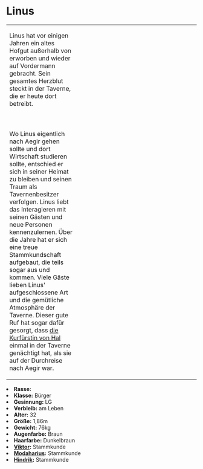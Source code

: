 # Linus

<primary-label ref="npc"/>

<secondary-label ref="faergria"/>

<secondary-label ref="tinorland"/>

<table>
<tr><td>
<p>
Linus hat vor einigen Jahren ein altes Hofgut außerhalb von <a href="Alljord-Bay.md" anchor="brodia"></a> erworben und
wieder auf Vordermann gebracht. Sein gesamtes Herzblut steckt in der Taverne, die er heute dort betreibt.
<br></br><br></br>
Wo Linus eigentlich nach Aegir gehen sollte und dort Wirtschaft studieren sollte, entschied er sich in seiner Heimat zu
bleiben und seinen Traum als Tavernenbesitzer verfolgen. Linus liebt das Interagieren mit seinen Gästen und neue
Personen kennenzulernen. Über die Jahre hat er sich eine treue Stammkundschaft aufgebaut, die teils sogar aus
<a href="Smouldering-Alps-of-Nifl.md" anchor="nifl"></a> und <a href="Storm-Shield-Taiga.md" anchor="daein"></a> kommen.
Viele Gäste lieben Linus' aufgeschlossene Art und die gemütliche Atmosphäre der Taverne. Dieser gute Ruf hat sogar
dafür gesorgt, dass <a href="Solenne.md">die Kurfürstin von Hal</a> einmal in der Taverne genächtigt hat, als sie
auf der Durchreise nach Aegir war.
</p>

</td><td width="300">
<!-- Edit here -->
<img src="linus.png" alt="" />
</td></tr>
</table>

<procedure title="Allgemeine Informationen">
<list columns="3">
<li><b>Rasse:</b> <a href="Folks.md" anchor="menschen"></a></li>
<li><b>Klasse:</b> Bürger</li>
<li><b>Gesinnung:</b> LG</li>
<li><b>Verbleib:</b> am Leben</li>
</list>
</procedure>

<procedure title="Aussehen">
<list columns="3">
<li><b>Alter:</b> 32</li>
<li><b>Größe:</b> 1,86m</li>
<li><b>Gewicht:</b> 76kg</li>
<li><b>Augenfarbe:</b> Braun</li>
<li><b>Haarfarbe:</b> Dunkelbraun</li>
</list>
</procedure>

<procedure title="Beziehungen">
<list columns="3">
<li><b><a href="Viktor.md">Viktor</a>:</b> Stammkunde</li>
<li><b><a href="Modaharius.md">Modaharius</a>:</b> Stammkunde</li>
<li><b><a href="Hindrik.md">Hindrik</a>:</b> Stammkunde</li>
</list>
</procedure>

<!--
## Notizen

- **Ziele:** 
- **Geheimnisse:** 
-->